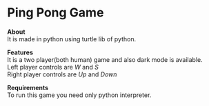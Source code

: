 # Ping Pong Game

**About**
<br> It is made in python using turtle lib of python.

**Features**
<br>It is a two player(both human) game and also dark mode is available.<br>
Left player controls are _W_ and _S_<br>
Right player controls are _Up_ and _Down_<br>

**Requirements**
<br> To run this game you need only python interpreter.
